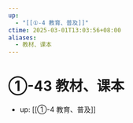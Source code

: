 ```yaml
---
up:
  - "[[①-4 教育、普及]]"
ctime: 2025-03-01T13:03:56+08:00
aliases:
  - 教材、课本
---
```


# ①-43 教材、课本

- up: [[①-4 教育、普及]]
